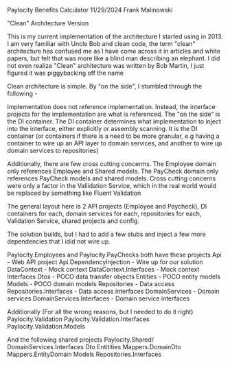 Paylocity Benefits Calculator 11/29/2024 Frank Malinowski

"Clean" Architecture Version

This is my current implementation of the architecture I started using in 2013. 
I am very familiar with Uncle Bob and clean code, the term "clean" architecture 
has confused me as I have come across it in articles and white papers, but felt 
that was more like a blind man describing an elephant. I did not even realize
"Clean" architecture was written by Bob Martin, I just figured it was 
piggybacking off the name

Clean architecture is simple. By "on the side", I stumbled through the following -

Implementation does not reference implementation. Instead, the interface projects 
for the implementation are what is referenced.  The "on the side" is the DI container. 
The DI container determines what implementation to inject into the interface, 
either explicitly or assembly scanning. It is the DI container (or containers if there is
a need to be more granular, e.g having a container to wire up an API layer to domain 
services, and another to wire up domain services to repositories)

Additionally, there are few cross cutting concerms. The Employee domain only references 
Employee and Shared  models. The PayCheck domain only references PayCheck models 
and shared models. Cross cutting concerns were only a factor in the Valiidation Service,
which in the real world would be replaced by something like Fluent Validation

The general layout here is 2 API projects (Employee and Paycheck), DI containers for each, 
domain services for each, repositories for each, Validation Service, shared projects and config. 

The solution builds, but I had to add a few stubs and inject a few more dependencies that 
I idid not wire up.

Paylocity.Employees and Paylocity.PayChecks both have these projects
	Api				- Web API project
	Api.DependencyInjection		- Wire up for our solution
	DataContext			- Mock context
	DataContext.Interfaces		- Mock context Interfaces
	Dtos				- POCO data transfer objects
	Entities			- POCO entity models
	Models				- POCO domain models
	Repositories			- Data access
	Repositories.Interfaces		- Data access interfaces
	DomainServices			- Domain services
	DomainServices.Interfaces	- Domain service interfaces 

Additionally (For all the wrong reasons, but I needed to do it right)
Paylocity.Validation
Paylocity.Validation.Interfaces
Paylocity.Validation.Models

And the following shared projects
Paylocity.Shared/	
	DomainServices.Interfaces
	Dto
	Entitities
	Mappers.DomainDto
	Mappers.EntityDomain
	Models
	Repositories.Interfaces







